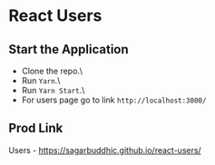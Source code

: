 # React Users

## Start the Application

* Clone the repo.\
* Run `Yarn`.\
* Run `Yarn Start`.\
* For users page go to link `http://localhost:3000/`

## Prod Link

Users - https://sagarbuddhic.github.io/react-users/
